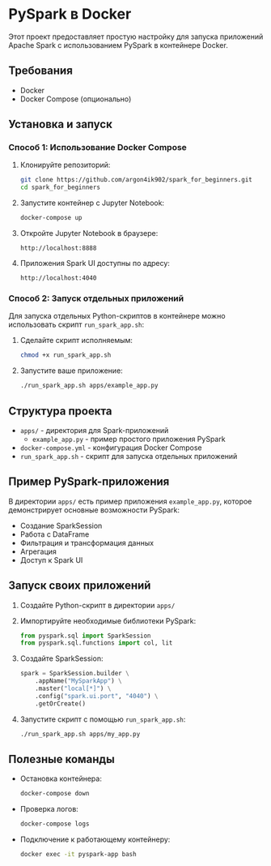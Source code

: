 # PySpark в Docker

Этот проект предоставляет простую настройку для запуска приложений Apache Spark с использованием PySpark в контейнере Docker.

## Требования

- Docker
- Docker Compose (опционально)

## Установка и запуск

### Способ 1: Использование Docker Compose

1. Клонируйте репозиторий:
   ```bash
   git clone https://github.com/argon4ik902/spark_for_beginners.git
   cd spark_for_beginners
   ```

2. Запустите контейнер с Jupyter Notebook:
   ```bash
   docker-compose up
   ```

3. Откройте Jupyter Notebook в браузере:
   ```
   http://localhost:8888
   ```

4. Приложения Spark UI доступны по адресу:
   ```
   http://localhost:4040
   ```

### Способ 2: Запуск отдельных приложений

Для запуска отдельных Python-скриптов в контейнере можно использовать скрипт `run_spark_app.sh`:

1. Сделайте скрипт исполняемым:
   ```bash
   chmod +x run_spark_app.sh
   ```

2. Запустите ваше приложение:
   ```bash
   ./run_spark_app.sh apps/example_app.py
   ```

## Структура проекта

- `apps/` - директория для Spark-приложений
  - `example_app.py` - пример простого приложения PySpark
- `docker-compose.yml` - конфигурация Docker Compose
- `run_spark_app.sh` - скрипт для запуска отдельных приложений

## Пример PySpark-приложения

В директории `apps/` есть пример приложения `example_app.py`, которое демонстрирует основные возможности PySpark:
- Создание SparkSession
- Работа с DataFrame
- Фильтрация и трансформация данных
- Агрегация
- Доступ к Spark UI

## Запуск своих приложений

1. Создайте Python-скрипт в директории `apps/`
2. Импортируйте необходимые библиотеки PySpark:
   ```python
   from pyspark.sql import SparkSession
   from pyspark.sql.functions import col, lit
   ```

3. Создайте SparkSession:
   ```python
   spark = SparkSession.builder \
       .appName("MySparkApp") \
       .master("local[*]") \
       .config("spark.ui.port", "4040") \
       .getOrCreate()
   ```

4. Запустите скрипт с помощью `run_spark_app.sh`:
   ```bash
   ./run_spark_app.sh apps/my_app.py
   ```

## Полезные команды

- Остановка контейнера:
  ```bash
  docker-compose down
  ```

- Проверка логов:
  ```bash
  docker-compose logs
  ```

- Подключение к работающему контейнеру:
  ```bash
  docker exec -it pyspark-app bash
  ``` 
